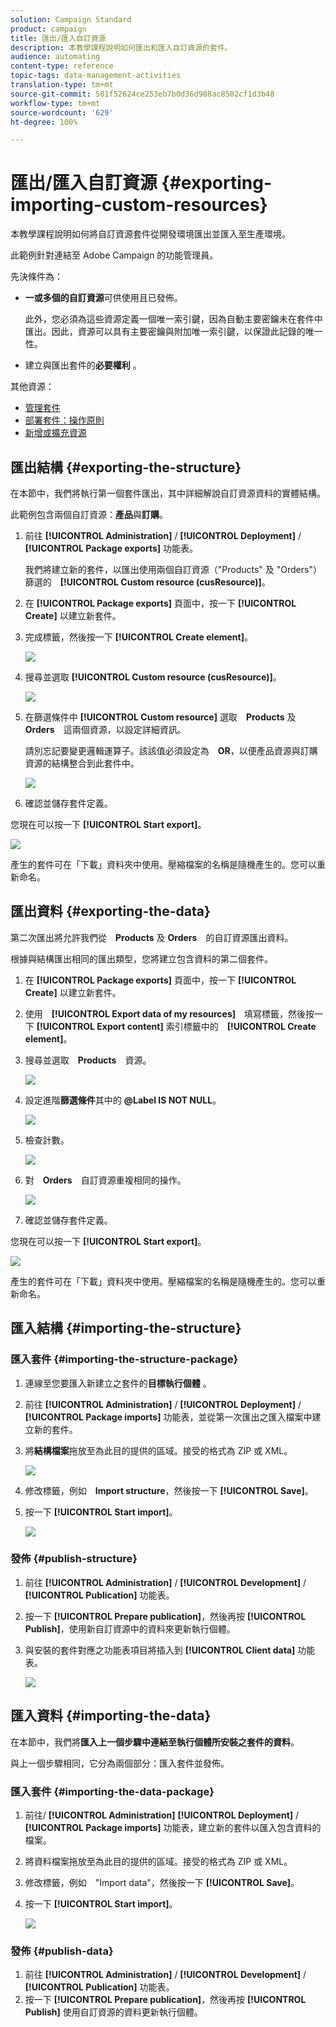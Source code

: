 ```yaml
---
solution: Campaign Standard
product: campaign
title: 匯出/匯入自訂資源
description: 本教學課程說明如何匯出和匯入自訂資源的套件。
audience: automating
content-type: reference
topic-tags: data-management-activities
translation-type: tm+mt
source-git-commit: 501f52624ce253eb7b0d36d908ac8502cf1d3b48
workflow-type: tm+mt
source-wordcount: '629'
ht-degree: 100%

---
```



# 匯出/匯入自訂資源 {#exporting-importing-custom-resources}

本教學課程說明如何將自訂資源套件從開發環境匯出並匯入至生產環境。

此範例針對連結至 Adobe Campaign 的功能管理員。

先決條件為：

* **一或多個的自訂資源**&#x200B;可供使用且已發佈。

   此外，您必須為這些資源定義一個唯一索引鍵，因為自動主要密鑰未在套件中匯出。因此，資源可以具有主要密鑰與附加唯一索引鍵，以保證此記錄的唯一性。
* 建立與匯出套件的&#x200B;**必要權利** 。

其他資源：

* [管理套件](../../automating/using/managing-packages.md)
* [部署套件：操作原則](../../developing/using/data-model-concepts.md)
* [新增或擴充資源](../../developing/using/key-steps-to-add-a-resource.md)

## 匯出結構 {#exporting-the-structure}

在本節中，我們將執行第一個套件匯出，其中詳細解說自訂資源資料的實體結構。

此範例包含兩個自訂資源：**產品**&#x200B;與&#x200B;**訂購**。

1. 前往 **[!UICONTROL Administration]** / **[!UICONTROL Deployment]** / **[!UICONTROL Package exports]** 功能表。

   我們將建立新的套件，以匯出使用兩個自訂資源（&quot;Products&quot; 及 &quot;Orders&quot;）篩選的　**[!UICONTROL Custom resource (cusResource)]**。

1. 在 **[!UICONTROL Package exports]** 頁面中，按一下 **[!UICONTROL Create]** 以建立新套件。
1. 完成標籤，然後按一下 **[!UICONTROL Create element]**。

   ![](assets/cusresources_export1.png)

1. 搜尋並選取 **[!UICONTROL Custom resource (cusResource)]**。

   ![](assets/cusresources_export2.png)

1. 在篩選條件中 **[!UICONTROL Custom resource]** 選取　**Products** 及 **Orders**　這兩個資源，以設定詳細資訊。

   請別忘記要變更邏輯運算子。該該值必須設定為　**OR**，以便產品資源與訂購資源的結構整合到此套件中。

   ![](assets/cusresources_export3.png)

1. 確認並儲存套件定義。

您現在可以按一下 **[!UICONTROL Start export]**。

![](assets/cusresources_export4.png)

產生的套件可在「下載」資料夾中使用。壓縮檔案的名稱是隨機產生的。您可以重新命名。

## 匯出資料 {#exporting-the-data}

第二次匯出將允許我們從　**Products** 及 **Orders**　的自訂資源匯出資料。

根據與結構匯出相同的匯出類型，您將建立包含資料的第二個套件。

1. 在 **[!UICONTROL Package exports]** 頁面中，按一下 **[!UICONTROL Create]** 以建立新套件。
1. 使用　**[!UICONTROL Export data of my resources]**　填寫標籤，然後按一下 **[!UICONTROL Export content]** 索引標籤中的　**[!UICONTROL Create element]**。
1. 搜尋並選取　**Products**　資源。

   ![](assets/cusresources_exportdata1.png)

1. 設定進階&#x200B;**篩選條件**&#x200B;其中的 **@Label IS NOT NULL**。

   ![](assets/cusresources_exportdata2.png)

1. 檢查計數。

   ![](assets/cusresources_exportdata3.png)

1. 對　**Orders**　自訂資源重複相同的操作。

   ![](assets/cusresources_exportdata4.png)

1. 確認並儲存套件定義。

您現在可以按一下 **[!UICONTROL Start export]**。

![](assets/cusresources_exportdata5.png)

產生的套件可在「下載」資料夾中使用。壓縮檔案的名稱是隨機產生的。您可以重新命名。

## 匯入結構 {#importing-the-structure}

### 匯入套件 {#importing-the-structure-package}

1. 連線至您要匯入新建立之套件的&#x200B;**目標執行個體** 。
1. 前往 **[!UICONTROL Administration]** / **[!UICONTROL Deployment]** / **[!UICONTROL Package imports]** 功能表，並從第一次匯出之匯入檔案中建立新的套件。
1. 將&#x200B;**結構檔案**&#x200B;拖放至為此目的提供的區域。接受的格式為 ZIP 或 XML。

   ![](assets/cusresources_import2.png)

1. 修改標籤，例如　**Import structure**，然後按一下 **[!UICONTROL Save]**。
1. 按一下 **[!UICONTROL Start import]**。

   ![](assets/cusresources_import3.png)

### 發佈 {#publish-structure}

1. 前往 **[!UICONTROL Administration]** / **[!UICONTROL Development]** / **[!UICONTROL Publication]** 功能表。
1. 按一下 **[!UICONTROL Prepare publication]**，然後再按 **[!UICONTROL Publish]**，使用新自訂資源中的資料來更新執行個體。
1. 與安裝的套件對應之功能表項目將插入到 **[!UICONTROL Client data]** 功能表。

   ![](assets/cusresources_import1.png)

## 匯入資料 {#importing-the-data}

在本節中，我們將&#x200B;**匯入上一個步驟中連結至執行個體所安裝之套件的資料**。

與上一個步驟相同，它分為兩個部分：匯入套件並發佈。

### 匯入套件 {#importing-the-data-package}

1. 前往/ **[!UICONTROL Administration]** **[!UICONTROL Deployment]** / **[!UICONTROL Package imports]** 功能表，建立新的套件以匯入包含資料的檔案。
1. 將資料檔案拖放至為此目的提供的區域。接受的格式為 ZIP 或 XML。
1. 修改標籤，例如　&quot;Import data&quot;，然後按一下 **[!UICONTROL Save]**。
1. 按一下 **[!UICONTROL Start import]**。

   ![](assets/cusresources_importdata.png)

### 發佈 {#publish-data}

1. 前往 **[!UICONTROL Administration]** / **[!UICONTROL Development]** / **[!UICONTROL Publication]** 功能表。
1. 按一下 **[!UICONTROL Prepare publication]**，然後再按 **[!UICONTROL Publish]** 使用自訂資源的資料更新執行個體。
